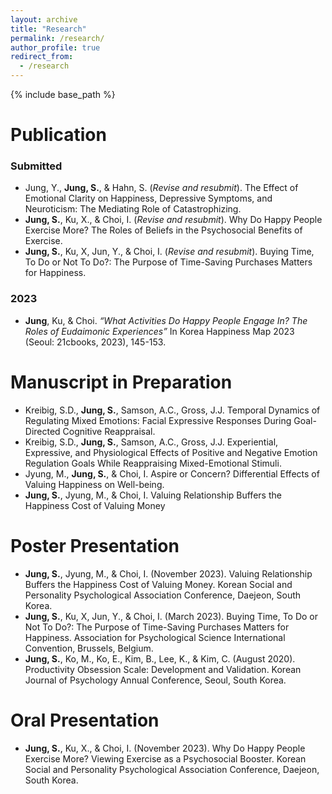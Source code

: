 ```yaml
---
layout: archive
title: "Research"
permalink: /research/
author_profile: true
redirect_from:
  - /research
---
```


{% include base_path %}

# Publication
### Submitted
- Jung, Y., **Jung, S.**, & Hahn, S. (*Revise and resubmit*). The Effect of Emotional Clarity on Happiness, Depressive Symptoms, and Neuroticism: The Mediating Role of Catastrophizing.
- **Jung, S.**, Ku, X., & Choi, I. (*Revise and resubmit*). Why Do Happy People Exercise More? The Roles of Beliefs in the Psychosocial Benefits of Exercise.
- **Jung, S.**, Ku, X, Jun, Y., & Choi, I. (*Revise and resubmit*). Buying Time, To Do or Not To Do?: The Purpose of Time-Saving Purchases Matters for Happiness.



### 2023
- **Jung**, Ku, & Choi. *“What Activities Do Happy People Engage In? The Roles of Eudaimonic Experiences”* In Korea Happiness Map 2023 (Seoul: 21cbooks, 2023), 145-153.



# Manuscript in Preparation
- Kreibig, S.D., **Jung, S.**, Samson, A.C., Gross, J.J. Temporal Dynamics of Regulating Mixed Emotions: Facial Expressive Responses During Goal-Directed Cognitive Reappraisal.
- Kreibig, S.D., **Jung, S.**, Samson, A.C., Gross, J.J. Experiential, Expressive, and Physiological Effects of Positive and Negative Emotion Regulation Goals While Reappraising Mixed-Emotional Stimuli.
- Jyung, M., **Jung, S.**, & Choi, I. Aspire or Concern? Differential Effects of Valuing Happiness on Well-being.
- **Jung, S.**, Jyung, M., & Choi, I. Valuing Relationship Buffers the Happiness Cost of Valuing Money



# Poster Presentation
- **Jung, S.**, Jyung, M., & Choi, I. (November 2023). Valuing Relationship Buffers the Happiness Cost of Valuing Money. Korean Social and Personality Psychological Association Conference, Daejeon, South Korea.
- **Jung, S.**, Ku, X, Jun, Y., & Choi, I. (March 2023). Buying Time, To Do or Not To Do?: The Purpose of Time-Saving Purchases Matters for Happiness. Association for Psychological Science International Convention, Brussels, Belgium.
- **Jung, S.**, Ko, M., Ko, E., Kim, B., Lee, K., & Kim, C. (August 2020). Productivity Obsession Scale: Development and Validation. Korean Journal of Psychology Annual Conference, Seoul, South Korea.



# Oral Presentation
- **Jung, S.**, Ku, X., & Choi, I. (November 2023). Why Do Happy People Exercise More? Viewing Exercise as a Psychosocial Booster. Korean Social and Personality Psychological Association Conference, Daejeon, South Korea.
